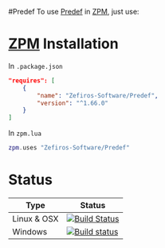 #Predef
To use [Predef](https://github.com/boostorg/predef) in [ZPM](http://zpm.zefiros.eu), just use:

# [ZPM](http://zpm.zefiros.eu) Installation
In `.package.json`
```json
"requires": [
    {
        "name": "Zefiros-Software/Predef",
        "version": "^1.66.0"
    }
]
```

In `zpm.lua`
```lua
zpm.uses "Zefiros-Software/Predef"
```

# Status
Type        | Status
----------- | -------
Linux & OSX | [![Build Status](https://travis-ci.org/Zefiros-Software/Predef.svg?branch=master)](https://travis-ci.org/Zefiros-Software/Predef)
Windows     | [![Build status](https://ci.appveyor.com/api/projects/status/a86dgg34xoxfnqcg?svg=true)](https://ci.appveyor.com/project/Zefiros-Software/predef)

